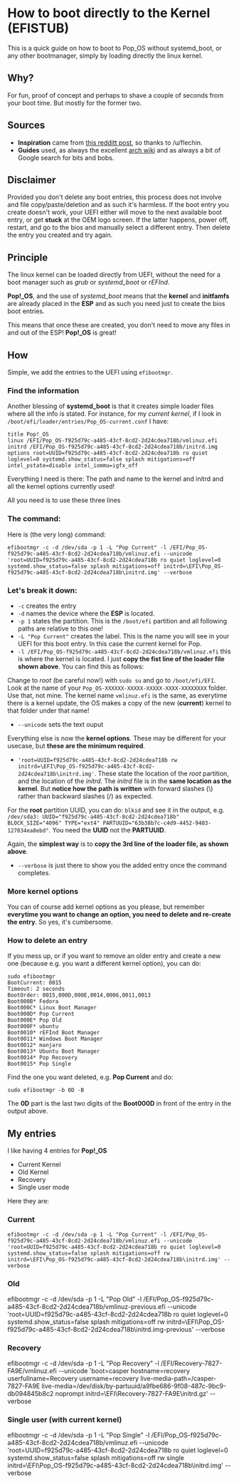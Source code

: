 # How to boot directly to the Kernel (EFISTUB)
This is a quick guide on how to boot to Pop_OS without systemd_boot, or any other bootmanager, simply by loading directly the linux kernel.

## Why?
For fun, proof of concept and perhaps to shave a couple of seconds from your boot time. But mostly for the former two.

## Sources
* **Inspiration** came from [this redditt post](https://www.reddit.com/r/linuxquestions/comments/ska8ed/linux_kernel_as_efi_loader/hvjuf5c/?context=3), so thanks to /u/flechin.
* **Guides** used, as always the excellent [arch wiki](https://wiki.archlinux.org/title/EFISTUB#efibootmgr) and as always a bit of Google search for bits and bobs.

## Disclaimer
Provided you don't delete any boot entries, this process does not involve and file copy/paste/deletion and as such it's harmless. 
If the boot entry you create doesn't work, your UEFI either will move to the next available boot entry, or get **stuck** at the OEM logo screen. If the latter happens, power off, restart, and go to the bios and manually select a different entry. Then delete the entry you created and try again.

## Principle
The linux kernel can be loaded directly from UEFI, without the need for a boot manager such as *grub* or *systemd_boot* or *rEFInd*.

**Pop!_OS**, and the use of *systemd_boot* means that the **kernel** and **initfamfs** are already placed in the **ESP** and as such you need just to create the bios boot entries. 

This means that once these are created, you don't need to move any files in and out of the ESP! **Pop!_OS** is great!

## How
Simple, we add the entries to the UEFI using ```efibootmgr```.

### Find the information
Another blessing of **systemd_boot** is that it creates simple loader files where all the info is stated. For instance, for my *current kernel*, if I look in ```/boot/efi/loader/entries/Pop_OS-current.conf``` I have:

~~~
title Pop!_OS
linux /EFI/Pop_OS-f925d79c-a485-43cf-8cd2-2d24cdea718b/vmlinuz.efi
initrd /EFI/Pop_OS-f925d79c-a485-43cf-8cd2-2d24cdea718b/initrd.img
options root=UUID=f925d79c-a485-43cf-8cd2-2d24cdea718b ro quiet loglevel=0 systemd.show_status=false splash mitigations=off intel_pstate=disable intel_iommu=igfx_off
~~~

Everything I need is there: The path and name to the kernel and initrd and all the kernel options currently used!

All you need is to use these three lines

### The command:
Here is (the very long) command:
~~~
efibootmgr -c -d /dev/sda -p 1 -L "Pop Current" -l /EFI/Pop_OS-f925d79c-a485-43cf-8cd2-2d24cdea718b/vmlinuz.efi --unicode 'root=UUID=f925d79c-a485-43cf-8cd2-2d24cdea718b ro quiet loglevel=0 systemd.show_status=false splash mitigations=off initrd=\EFI\Pop_OS-f925d79c-a485-43cf-8cd2-2d24cdea718b\initrd.img' --verbose
~~~

### Let's break it down:

* ```-c``` creates the entry
* ```-d``` names the device where the **ESP** is located. 
* ```-p 1``` states the partition. This is the ```/boot/efi``` partition and all following paths are relative to this one!
* ```-L "Pop Current"``` creates the label. This is the name you will see in your UEFI for this boot entry. In this case the current kernel for Pop.
* ```-l /EFI/Pop_OS-f925d79c-a485-43cf-8cd2-2d24cdea718b/vmlinuz.efi``` this is where the kernel is located. I just **copy  the fist line of the loader file shown above**. You can find this as follows:

Change to *root* (be careful now!) with ```sudo su``` and go to ```/boot/efi/EFI```. Look at the name of your ```Pop_OS-XXXXXX-XXXXX-XXXXX-XXXX-XXXXXXXX``` folder. Use that, not mine. The kernel name ```vmlinuz.efi``` is the same, as everytime there is a kernel update, the OS makes a copy of the new (**current**) kernel to that folder under that name! 

* ```--unicode``` sets the text ouput

Everything else is now the **kernel options**. These may be different for your usecase, but **these are the minimum required**.

* ```'root=UUID=f925d79c-a485-43cf-8cd2-2d24cdea718b rw initrd=\EFI\Pop_OS-f925d79c-a485-43cf-8cd2-2d24cdea718b\initrd.img'```. These state the location of the *root* partition, and the location of the *initrd*. The *initrd* file is in the **same location as the kernel**. But **notice how the path is written** with forward slashes (\\) rather than backward slashes (/) as expected. 

For the **root** partition UUID, you can do: ```blkid``` and see it in the output, e.g. ```/dev/sda3: UUID="f925d79c-a485-43cf-8cd2-2d24cdea718b" BLOCK_SIZE="4096" TYPE="ext4" PARTUUID="63b38b7c-c4d9-4452-9403-127034ea8ebd"```. You need the **UUID** not the **PARTUUID**. 

Again, the **simplest way** is to **copy the 3rd line of the loader file, as shown above**.

* ```--verbose``` is just there to show you the added entry once the command completes.

### More kernel options

You can of course add kernel options as you please, but remember **everytime you want to change an option, you need to delete and re-create the entry**. So yes, it's cumbersome.

### How to delete an entry
If you mess up, or if you want to remove an older entry and create a new one (because e.g. you want a different kernel option), you can do:

~~~
sudo efibootmgr
BootCurrent: 0015
Timeout: 2 seconds
BootOrder: 0015,000D,000E,0014,0006,0011,0013
Boot000B* Fedora
Boot000C* Linux Boot Manager
Boot000D* Pop Current
Boot000E* Pop Old
Boot000F* ubuntu
Boot0010* rEFInd Boot Manager
Boot0011* Windows Boot Manager
Boot0012* manjaro
Boot0013* Ubuntu Boot Manager
Boot0014* Pop Recovery
Boot0015* Pop Single
~~~~

Find the one you want deleted, e.g. **Pop Current** and do:

~~~
sudo efibootmgr -b 0D -B
~~~

The **0D** part is the last two digits of the **Boot000D** in front of the entry in the output above.

## My entries

I like having 4 entries for **Pop!_OS**

* Current Kernel
* Old Kernel
* Recovery
* Single user mode

Here they are:
### Current
~~~
efibootmgr -c -d /dev/sda -p 1 -L "Pop Current" -l /EFI/Pop_OS-f925d79c-a485-43cf-8cd2-2d24cdea718b/vmlinuz.efi --unicode 'root=UUID=f925d79c-a485-43cf-8cd2-2d24cdea718b ro quiet loglevel=0 systemd.show_status=false splash mitigations=off rw initrd=\EFI\Pop_OS-f925d79c-a485-43cf-8cd2-2d24cdea718b\initrd.img' --verbose
~~~
### Old
efibootmgr -c -d /dev/sda -p 1 -L "Pop Old" -l /EFI/Pop_OS-f925d79c-a485-43cf-8cd2-2d24cdea718b/vmlinuz-previous.efi --unicode 'root=UUID=f925d79c-a485-43cf-8cd2-2d24cdea718b ro quiet loglevel=0 systemd.show_status=false splash mitigations=off rw initrd=\EFI\Pop_OS-f925d79c-a485-43cf-8cd2-2d24cdea718b\initrd.img-previous' --verbose
### Recovery
efibootmgr -c -d /dev/sda -p 1 -L "Pop Recovery" -l /EFI/Recovery-7827-FA9E/vmlinuz.efi --unicode 'boot=casper hostname=recovery userfullname=Recovery username=recovery live-media-path=/casper-7827-FA9E live-media=/dev/disk/by-partuuid/a9fbe686-9f08-487c-9bc9-db094845b8c2 noprompt initrd=\EFI\Recovery-7827-FA9E\initrd.gz' --verbose
### Single user (with current kernel)
efibootmgr -c -d /dev/sda -p 1 -L "Pop Single" -l /EFI/Pop_OS-f925d79c-a485-43cf-8cd2-2d24cdea718b/vmlinuz.efi --unicode 'root=UUID=f925d79c-a485-43cf-8cd2-2d24cdea718b ro quiet loglevel=0 systemd.show_status=false splash mitigations=off rw single initrd=\EFI\Pop_OS-f925d79c-a485-43cf-8cd2-2d24cdea718b\initrd.img' --verbose



